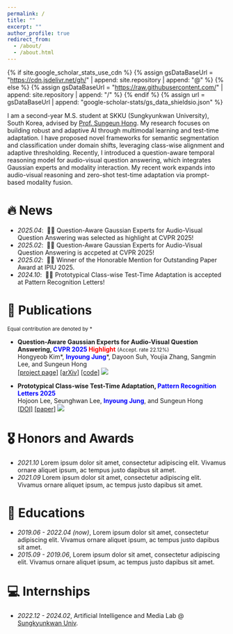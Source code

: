 ```yaml
---
permalink: /
title: ""
excerpt: ""
author_profile: true
redirect_from: 
  - /about/
  - /about.html
---
```


{% if site.google_scholar_stats_use_cdn %}
{% assign gsDataBaseUrl = "https://cdn.jsdelivr.net/gh/" | append: site.repository | append: "@" %}
{% else %}
{% assign gsDataBaseUrl = "https://raw.githubusercontent.com/" | append: site.repository | append: "/" %}
{% endif %}
{% assign url = gsDataBaseUrl | append: "google-scholar-stats/gs_data_shieldsio.json" %}

<span class='anchor' id='about-me'></span>

I am a second-year M.S. student at SKKU (Sungkyunkwan University), South Korea, advised by <a href='https://www.csehong.com/'>Prof. Sungeun Hong</a>. My research focuses on building robust and adaptive AI through multimodal learning and test-time adaptation. I have proposed novel frameworks for semantic segmentation and classification under domain shifts, leveraging class-wise alignment and adaptive thresholding. Recently, I introduced a question-aware temporal reasoning model for audio-visual question answering, which integrates Gaussian experts and modality interaction. My recent work expands into audio-visual reasoning and zero-shot test-time adaptation via prompt-based modality fusion.

<!-- My research interest includes neural machine translation and computer vision. I have published more than 100 papers at the top international AI conferences with total <a href='https://scholar.google.com/citations?user=DhtAFkwAAAAJ'>google scholar citations <strong><span id='total_cit'>260000+</span></strong></a>  -->
<!-- (You can also use google scholar badge <a href='https://scholar.google.com/citations?user=DhtAFkwAAAAJ'><img src="https://img.shields.io/endpoint?url={{ url | url_encode }}&logo=Google%20Scholar&labelColor=f6f6f6&color=9cf&style=flat&label=citations"></a>). -->


# 🔥 News
- *2025.04*: &nbsp;🎉🎉 Question-Aware Gaussian Experts for Audio-Visual Question Answering was selected as highlight at CVPR 2025!
- *2025.02*: &nbsp;🎉🎉 Question-Aware Gaussian Experts for Audio-Visual Question Answering is accpeted at CVPR 2025!
- *2025.02*: &nbsp;🎉🎉 Winner of the Honorable Mention for Outstanding Paper Award at IPIU 2025.
- *2024.10*: &nbsp;🎉🎉 Prototypical Class-wise Test-Time Adaptation is accepted at Pattern Recognition Letters!

# 📝 Publications 
<span style="font-size: smaller;">Equal contribution are denoted by *</span>
<!-- <div class='paper-box'><div class='paper-box-image'><div><div class="badge">CVPR 2016</div><img src='images/qa-tiger.png' alt="sym" width="100%"></div></div> -->
<div class='paper-box-text' markdown="1">

- <strong>Question-Aware Gaussian Experts for Audio-Visual Question Answering, <span style="color:blue">CVPR 2025</span> <span style="color:red">Highlight</span></strong> <span style="font-size: smaller;">(Accept. rate 22.12%)</span><br>Hongyeob Kim*, **<span style="color:blue">Inyoung Jung</span>***, Dayoon Suh, Youjia Zhang, Sangmin Lee, and Sungeun Hong<br>[[project page]](https://aim-skku.github.io/QA-TIGER/) [[arXiv]](https://arxiv.org/abs/2503.04459) [[code]](https://github.com/AIM-SKKU/QA-TIGER) <a href='https://scholar.google.com/citations?view_op=view_citation&hl=ko&user=eiissBIAAAAJ&citation_for_view=eiissBIAAAAJ:d1gkVwhDpl0C'><img src="https://img.shields.io/endpoint?url={{ url | url_encode }}&logo=Google%20Scholar&labelColor=f6f6f6&color=9cf&style=flat&label=citations"></a>

- <strong>Prototypical Class-wise Test-Time Adaptation, <span style="color:blue">Pattern Recognition Letters 2025</span></strong><br>Hojoon Lee, Seunghwan Lee, **<span style="color:blue">Inyoung Jung</span>**, and Sungeun Hong<br>[[DOI]](https://www.google.com/url?q=https%3A%2F%2Fdoi.org%2F10.1016%2Fj.patrec.2024.10.011&sa=D&sntz=1&usg=AOvVaw2V6yZknKj_BL1GeClW6opZ) [[paper]](https://www.sciencedirect.com/science/article/pii/S016786552400299X/pdfft?casa_token=PcnO8FCxc_UAAAAA:R31sNDSXlvyo9gwRaVIUl_r5zqh9oTPoSHg8iepo8G0StOxWF_7q9CP10ZdzJ1oGGC5SZx4fXXI&md5=e83a2446f29e2b60b374c913fb291e36&pid=1-s2.0-S016786552400299X-main.pdf) <a href='https://scholar.google.com/citations?view_op=view_citation&hl=ko&user=eiissBIAAAAJ&citation_for_view=eiissBIAAAAJ:9yKSN-GCB0IC'><img src="https://img.shields.io/endpoint?url={{ url | url_encode }}&logo=Google%20Scholar&labelColor=f6f6f6&color=9cf&style=flat&label=citations"></a>

</div>

# 🎖 Honors and Awards
- *2021.10* Lorem ipsum dolor sit amet, consectetur adipiscing elit. Vivamus ornare aliquet ipsum, ac tempus justo dapibus sit amet. 
- *2021.09* Lorem ipsum dolor sit amet, consectetur adipiscing elit. Vivamus ornare aliquet ipsum, ac tempus justo dapibus sit amet. 

# 📖 Educations
- *2019.06 - 2022.04 (now)*, Lorem ipsum dolor sit amet, consectetur adipiscing elit. Vivamus ornare aliquet ipsum, ac tempus justo dapibus sit amet. 
- *2015.09 - 2019.06*, Lorem ipsum dolor sit amet, consectetur adipiscing elit. Vivamus ornare aliquet ipsum, ac tempus justo dapibus sit amet. 

# 💻 Internships
- *2022.12 - 2024.02*, Artificial Intelligence and Media Lab @ [Sungkyunkwan Univ](https://aim.skku.edu/).